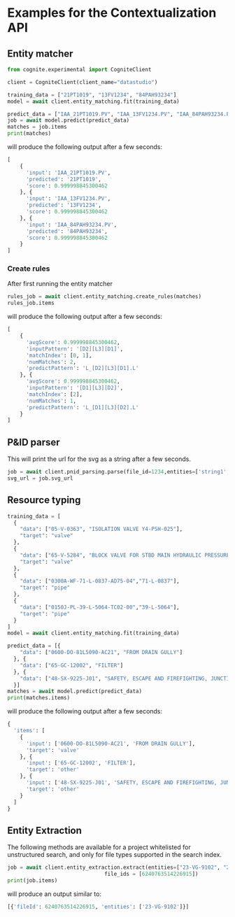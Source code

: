 
# Examples for the Contextualization API
## Entity matcher
```python
from cognite.experimental import CogniteClient

client = CogniteClient(client_name="datastudio")

training_data = ["21PT1019", "13FV1234", "84PAH93234"]
model = await client.entity_matching.fit(training_data)

predict_data = ["IAA_21PT1019.PV", "IAA_13FV1234.PV", "IAA_84PAH93234.PV"]
job = await model.predict(predict_data)
matches = job.items
print(matches)
```
will produce the following output after a few seconds: 
```python
[
    {
      'input': 'IAA_21PT1019.PV',
      'predicted': '21PT1019',
      'score': 0.999998845300462
    }, {
      'input': 'IAA_13FV1234.PV',
      'predicted': '13FV1234',
      'score': 0.999998845300462
    }, {
      'input': 'IAA_84PAH93234.PV',
      'predicted': '84PAH93234',
      'score': 0.999998845300462
    }
]

```

### Create rules
After first running the entity matcher
```python
rules_job = await client.entity_matching.create_rules(matches)
rules_job.items
```
will produce the following output after a few seconds:
```python
[
    {
      'avgScore': 0.999998845300462,
      'inputPattern': '[D2][L3][D1]',
      'matchIndex': [0, 1],
      'numMatches': 2,
      'predictPattern': 'L_[D2][L3][D1].L'
    }, {
      'avgScore': 0.999998845300462,
      'inputPattern': '[D1][L3][D2]',
      'matchIndex': [2],
      'numMatches': 1,
      'predictPattern': 'L_[D1][L3][D2].L'
    }
]

```
## P&ID parser
This will print the url for the svg as a string after a few seconds.
```python
job = await client.pnid_parsing.parse(file_id=1234,entities=['string1','string2'])
svg_url = job.svg_url
```

## Resource typing
```python
training_data = [
  {
    "data": ["05-V-0363", "ISOLATION VALVE Y4-PSH-025"],
    "target": "valve"
  },
  {
    "data": ["65-V-5284", "BLOCK VALVE FOR STBD MAIN HYDRAULIC PRESSURE SUPPLY TO PORT MAIN HYDRAULIC PRESSURE LINE"],
    "target": "valve"
  },
  {
    "data": ["0300A-WF-71-L-0837-AD75-04","71-L-0837"],
    "target": "pipe"
  },
  {
    "data": ["0150J-PL-39-L-5064-TC02-00","39-L-5064"],
    "target": "pipe"
  }
]
model = await client.entity_matching.fit(training_data)

predict_data = [{
    "data": ["0600-DO-81L5090-AC21", "FROM DRAIN GULLY"]
  }, {
    "data": ["65-GC-12002", "FILTER"]
  }, {
    "data": ["48-SX-9225-J01", "SAFETY, ESCAPE AND FIREFIGHTING, JUNCTION BOX"]
  }]
matches = await model.predict(predict_data)
print(matches.items)
```
will produce the following output after a few seconds:
```python
{
  'items': [
    {
      'input': ['0600-DO-81L5090-AC21', 'FROM DRAIN GULLY'],
      'target': 'valve'
    }, {
      'input': ['65-GC-12002', 'FILTER'],
      'target': 'other'
    }, {
      'input': ['48-SX-9225-J01', 'SAFETY, ESCAPE AND FIREFIGHTING, JUNCTION BOX'],
      'target': 'other'
    }
  ]
}
```


## Entity Extraction

The following methods are available for a project whitelisted for unstructured search, and only for file types supported in the search index. 
```python
job = await client.entity_extraction.extract(entities=["23-VG-9102", "23-VG-1000-not-existing"], 
                               file_ids = [6240763514226915])
print(job.items)
```

will produce an output similar to:
```python
[{'fileId': 6240763514226915, 'entities': ['23-VG-9102']}]
```
